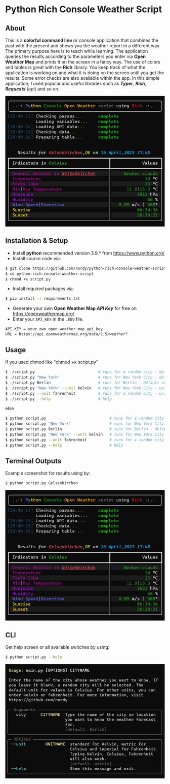 # Python Rich Console Weather Script

## About

This is a **colorful command line** or console application that combines the past with the present and shows you the weather report in a different way. The primary purpose here is to teach while learning. The application queries the results according to the parameters you enter via **Open Weather Map** and prints it on the screen in a fancy way. The use of colors and tables is great with the **Rich** library. You keep track of what the application is working on and what it is doing on the screen until you get the results. Some error checks are also available within the app. In this simple application, I used popular and useful libraries such as **_Typer_**, **_Rich_**, **_Requests_** (api) and so on.

![Uygulama Ekran Görüntüsü](https://github.com/nordy/python-rich-console-weather-script/blob/main/screenshots/python_rich_weather_results_screen.jpg?text=Console+Results)

## Installation & Setup

- Install **python** recommended version 3.9.\* from https://www.python.org/
- Install source code via:

```bash
$ git clone https://github.com/nordy/python-rich-console-weather-script.git
$ cd python-rich-console-weather-script
$ chmod +x script.py
```

- Install required packages via:

```bash
$ pip install -r requirements.txt
```

- Generate your own **Open Weather Map _API Key_** for free on https://openweathermap.org/
- Enter your `API_KEY` in the `.ENV` file.

```
API_KEY = your_own_open_weather_map_api_key
URL = https://api.openweathermap.org/data/2.5/weather?
```

## Usage

If you used chmod like "chmod +x script.py"

```bash
$ ./script.py                            # runs for a random city - default unit is celsius.
$ ./script.py "New York"                 # runs for New York City - default unit is celsius.
$ ./script.py Berlin                     # runs for Berlin - default unit is celsius.
$ ./script.py "New York" --unit kelvin   # runs for New York City - unit is kelvin.
$ ./script.py --unit fahrenheit          # runs for a random city - unit is fahrenheit.
$ ./script.py --help                     # help
```

else

```bash
$ python script.py                            # runs for a random city - default unit is celsius.
$ python script.py "New York"                 # runs for New York City - default unit is celsius.
$ python script.py Berlin                     # runs for Berlin - default unit is celsius.
$ python script.py "New York" --unit kelvin   # runs for New York City - unit is kelvin.
$ python script.py --unit fahrenheit          # runs for a random city - unit is fahrenheit.
$ python script.py --help                     # help
```

## Terminal Outputs

Example screenshot for results using by:

```bash
$ python script.py Gelsenkirchen
```

![Uygulama Ekran Görüntüsü](https://github.com/nordy/python-rich-console-weather-script/blob/main/screenshots/python_rich_weather_results_screen.jpg?text=Console+Results)

## CLI

Get help screen or all available switches by using:

```bash
$ python script.py --help
```

![Uygulama Ekran Görüntüsü](https://github.com/nordy/python-rich-console-weather-script/blob/main/screenshots/python_rich_weather_help_screen.jpg?text=Console+Help+Screen)
